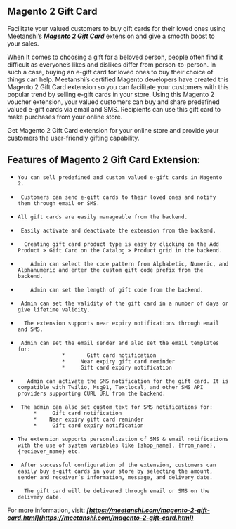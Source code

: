 ## Magento 2 Gift Card

Facilitate your valued customers to buy gift cards for their loved ones using Meetanshi’s ***[Magento 2 Gift Card](https://meetanshi.com/magento-2-gift-card.html)*** extension and give a smooth boost to your sales.

 When It comes to choosing a gift for a beloved person, people often find it difficult as everyone’s likes and dislikes differ from person-to-person. In such a case, buying an e-gift card for loved ones to buy their choice of things can help.
 Meetanshi’s certified Magento developers have created this Magento 2 Gift Card extension so you can facilitate your customers with this popular trend by selling e-gift cards in your store. Using this Magento 2 voucher extension, your valued customers can buy and share predefined valued e-gift cards via email and SMS. Recipients can use this gift card to make purchases from your online store.
 
Get Magento 2 Gift Card extension for your online store and provide your customers the user-friendly gifting capability.

## Features of Magento 2 Gift Card Extension:

*     You can sell predefined and custom valued e-gift cards in Magento 2.
*      Customers can send e-gift cards to their loved ones and notify them through email or SMS.
*     All gift cards are easily manageable from the backend.
*      Easily activate and deactivate the extension from the backend.
*       Creating gift card product type is easy by clicking on the Add Product > Gift Card on the Catalog > Product grid in the backend.
*         Admin can select the code pattern from Alphabetic, Numeric, and Alphanumeric and enter the custom gift code prefix from the backend.
*         Admin can set the length of gift code from the backend.
*      Admin can set the validity of the gift card in a number of days or give lifetime validity.
*       The extension supports near expiry notifications through email and SMS.
*      Admin can set the email sender and also set the email templates for:
                    *       Gift card notification
                    *     Near expiry gift card reminder
                    *     Gift card expiry notification
*        Admin can activate the SMS notification for the gift card. It is compatible with Twilio, Msg91, Textlocal, and other SMS API providers supporting CURL URL from the backend.
*      The admin can also set custom text for SMS notifications for:
           *     Gift card notification
           *    Near expiry gift card reminder
           *     Gift card expiry notification
*     The extension supports personalization of SMS & email notifications with the use of system variables like {shop_name}, {from_name}, {reciever_name} etc.
*      After successful configuration of the extension, customers can easily buy e-gift cards in your store by selecting the amount, sender and receiver’s information, message, and delivery date.
*       The gift card will be delivered through email or SMS on the delivery date.
 
For more information, visit: ***[https://meetanshi.com/magento-2-gift-card.html](https://meetanshi.com/magento-2-gift-card.html)***
 
